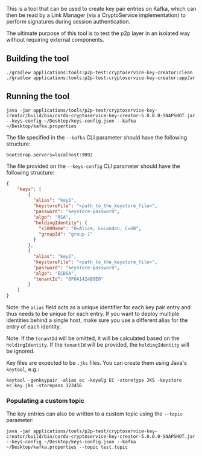 This is a tool that can be used to create key pair entries on Kafka, which can then be read by a Link Manager (via a CryptoService implementation) to perform signatures during session authentication.

The ultimate purpose of this tool is to test the p2p layer in an isolated way without requiring external components.

## Building the tool
```
./gradlew applications:tools:p2p-test:cryptoservice-key-creator:clean
./gradlew applications:tools:p2p-test:cryptoservice-key-creator:appJar
```

## Running the tool

```
java -jar applications/tools/p2p-test/cryptoservice-key-creator/build/bin/corda-cryptoservice-key-creator-5.0.0.0-SNAPSHOT.jar --keys-config ~/Desktop/keys-config.json --kafka ~/Desktop/kafka.properties
```

The file specified in the `--kafka` CLI parameter should have the following structure:
```
bootstrap.servers=localhost:9092
```

The file provided on the `--keys-config` CLI parameter should have the following structure:
```json
{
    "keys": [
        {
          "alias": "key1",
          "keystoreFile": "<path_to_the_keystore_file>",
          "password": "keystore-password",
          "algo": "RSA",
          "holdingIdentity": {
            "x500Name": "O=Alice, L=London, C=GB",
            "groupId": "group-1"
          }
        },
        {
          "alias": "key2",
          "keystoreFile": "<path_to_the_keystore_file>",
          "password": "keystore-password",
          "algo": "ECDSA",
          "tenantId": "0F0A1424B0E0"
        }
    ]
}
```
Note: the `alias` field acts as a unique identifier for each key pair entry and thus needs to be unique for each entry. If you want to deploy multiple identities behind a single host, make sure you use a different alias for the entry of each identity. 

Note: If the `tenantId` will be omitted, it will be calculated based on the `holdingIdentity`. If the `tenantId` will be provided, the `holdingIdentity` will be ignored.

Key files are expected to be `.jks` files. You can create them using Java's `keytool`, e.g.:
```
keytool -genkeypair -alias ec -keyalg EC -storetype JKS -keystore ec_key.jks -storepass 123456
```

### Populating a custom topic

The key entries can also be written to a custom topic using the `--topic` parameter:
```
java -jar applications/tools/p2p-test/cryptoservice-key-creator/build/bin/corda-cryptoservice-key-creator-5.0.0.0-SNAPSHOT.jar --keys-config ~/Desktop/keys-config.json --kafka ~/Desktop/kafka.properties --topic test.topic
```
